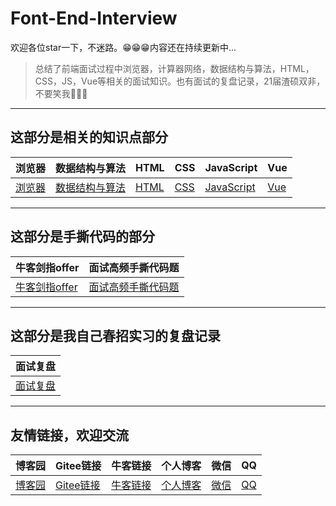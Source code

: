 # Font-End-Interview

欢迎各位star一下，不迷路。😁😁😁内容还在持续更新中...

> 总结了前端面试过程中浏览器，计算器网络，数据结构与算法，HTML，CSS，JS，Vue等相关的面试知识。也有面试的复盘记录，21届渣硕双非，不要笑我🤣🤣🤣

---

## 这部分是相关的知识点部分

|浏览器|数据结构与算法|HTML|CSS|JavaScript|Vue|
|---|---|---|---|---|---|
|[浏览器](./01.浏览器/浏览器.md)|[数据结构与算法](./02.数据结构与算法/数据结构与算法.md)|[HTML](03.HTML/html.md)|[CSS](./04.CSS/css.md)|[JavaScript](05.JavaScript/js.md)|[Vue](./06.Vue/vue.md)|

---

## 这部分是手撕代码的部分

|牛客剑指offer|面试高频手撕代码题|
|---|---|
|[牛客剑指offer](./07.算法刷题/牛客网%20-%20剑指offer.md)|[面试高频手撕代码题](./08.面试高频手撕代码题/面试高频手撕代码题.md)|

---

## 这部分是我自己春招实习的复盘记录

|面试复盘|
|------|
|[面试复盘](./09.面试复盘/面试复盘.md)|

---

## 友情链接，欢迎交流

|博客园|Gitee链接|牛客链接|个人博客|微信|QQ|
|---|---|---|---|---|---|
|[博客园](https://www.cnblogs.com/muzidaitou)|[Gitee链接](https://gitee.com/lee_van)|[牛客链接](https://www.nowcoder.com/profile/549508843)|[个人博客](https://lf2021.github.io/)|[微信](./images/vx.jpg)|[QQ](./images/qq.jpg)|
